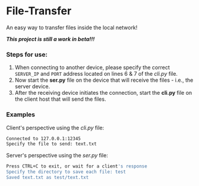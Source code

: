 # File-Transfer

An easy way to transfer files inside the local network!

***This project is still a work in beta!!!***

### Steps for use:

1. When connecting to another device, please specify the correct `SERVER_IP` and `PORT` address located on lines 6 & 7 of the *cli.py* file.
2. Now start the **ser.py** file on the device that will receive the files - i.e., the server device.
3. After the receiving device initiates the connection, start the **cli.py** file on the client host that will send the files.

### Examples

Client's perspective using the *cli.py* file:

```bash
Connected to 127.0.0.1:12345
Specify the file to send: text.txt
```

Server's perspective using the *ser.py* file:

```bash
Press CTRL+C to exit, or wait for a client's response
Specify the directory to save each file: test
Saved text.txt as test/text.txt
```
